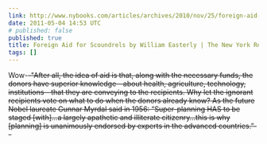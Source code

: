 ```yaml
---
link: http://www.nybooks.com/articles/archives/2010/nov/25/foreign-aid-scoundrels/?pagination=false
date: 2011-05-04 14:53 UTC
# published: false
published: true
title: Foreign Aid for Scoundrels by William Easterly | The New York Review of Books
tags: []
---
```


Wow-<s>-"After all, the idea of aid is that, along with the necessary funds, the donors have superior knowledge—about health, agriculture, technology, institutions—that they are conveying to the recipients. Why let the ignorant recipients vote on what to do when the donors already know? As the future Nobel laureate Gunnar Myrdal said in 1956: “Super-planning HAS to be staged [with]…a largely apathetic and illiterate citizenry…this is why [planning] is unanimously endorsed by experts in the advanced countries.”--</s>
